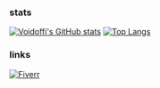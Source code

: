 ### stats
[![Voidoffi's GitHub stats](https://github-readme-stats.vercel.app/api?username=Voidoffi&show_icons=true&theme=dark)](https://github.com/anuraghazra/github-readme-stats)
[![Top Langs](https://github-readme-stats.vercel.app/api/top-langs/?username=Voidoffi&layout=compact&theme=merko)](https://github.com/anuraghazra/github-readme-stats)

### links
[![Fiverr](https://img.shields.io/static/v1?label=%20&message=Fiverr&color=success&style=flat)](https://www.fiverr.com/silensteam?up_rollout=true)
<!--
**Voidoffi/Voidoffi** is a ✨ _special_ ✨ repository because its `README.md` (this file) appears on your GitHub profile.

Here are some ideas to get you started:

- 🔭 I’m currently working on ...
- 🌱 I’m currently learning ...
- 👯 I’m looking to collaborate on ...
- 🤔 I’m looking for help with ...
- 💬 Ask me about ...
- 📫 How to reach me: ...
- 😄 Pronouns: ...
- ⚡ Fun fact: ...
-->
